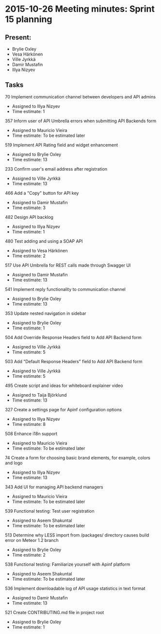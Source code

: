 # 2015-10-26 Meeting minutes: Sprint 15 planning

## Present:
* Brylie Oxley
* Vesa Härkönen
* Ville Jyrkkä
* Damir Mustafin
* Illya Nizyev

## Tasks
70	Implement communication channel between developers and API admins
* Assigned to Illya Nizyev
* Time estimate: 1

357	Inform user of API Umbrella errors when submitting API Backends form	
* Assigned to Mauricio Vieira	
* Time estimate: To be estimated later

519	Implement API Rating field and widget enhancement		
* Assigned to Brylie Oxley
* Time estimate: 13

233	Confirm user's email address after registration
* Assigned to Ville Jyrkkä
* Time estimate: 13

466	Add a "Copy" button for API key
* Assigned to Damir Mustafin
* Time estimate: 3

482	Design API backlog	
* Assigned to Illya Nizyev
* Time estimate: 1

480	Test adding and using a SOAP API
* Assigned to Vesa Härkönen
* Time estimate: 2

517	Use API Umbrella for REST calls made through Swagger UI
* Assigned to Damir Mustafin
* Time estimate: 13

541	Implement reply functionality to communication channel		
* Assigned to Brylie Oxley
* Time estimate: 13

353	Update nested navigation in sidebar		
* Assigned to Brylie Oxley
* Time estimate: 1

504	Add Override Response Headers field to Add API Backend form		
* Assigned to Ville Jyrkkä
* Time estimate: 5

503	Add "Default Response Headers" field to Add API Backend form
* Assigned to Ville Jyrkkä
* Time estimate: 5

495	Create script and ideas for whiteboard explainer video		
* Assigned to Taija Björklund
* Time estimate: 13

327	Create a settings page for Apinf configuration options		
* Assigned to Illya Nizyev
* Time estimate: 8

508	Enhance i18n support		
* Assigned to Mauricio Vieira
* Time estimate: To be estimated later

74	Create a form for choosing basic brand elements, for example, colors and logo		
* Assigned to Illya Nizyev
* Time estimate: 13

343	Add UI for managing API backend managers	
* Assigned to Mauricio Vieira	
* Time estimate: To be estimated later

539	Functional testing: Test user registration	
* Assigned to Aseem Shakuntal	
* Time estimate: To be estimated later

513	Determine why LESS import from /packages/ directory causes build error on Meteor 1.2 branch		
* Assigned to Brylie Oxley
* Time estimate: 2

538	Functional testing: Familiarize yourself with Apinf platform	
* Assigned to Aseem Shakuntal	
* Time estimate: To be estimated later

536	Implement downloadable log of API usage statistics in text format		
* Assigned to Damir Mustafin
* Time estimate: 13

521	Create CONTRIBUTING.md file in project root		
* Assigned to Brylie Oxley
* Time estimate: 1
